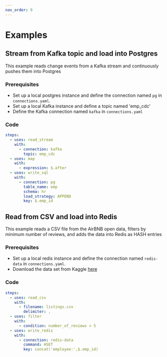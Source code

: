 ```yaml
---
nav_order: 9
---
```


# Examples

## Stream from Kafka topic and load into Postgres

This example reads change events from a Kafka stream and continuously pushes them into Postgres

### Prerequisites

- Set up a local postgres instance and define the connection named `pg` in `connections.yaml`.
- Set up a local Kafka instance and define a topic named 'emp_cdc'
- Define the Kafka connection named `kafka` in `connections.yaml`

### Code

```yaml
steps:
  - uses: read_stream
    with:
      - connection: kafka
        topic: emp_cdc
  - uses: map
    with:
      - expression: $.after
  - uses: write_sql
    with:
      - connection: pg
        table_name: emp
        schema: hr
        load_strategy: APPEND
        key: $.emp_id
```

## Read from CSV and load into Redis

This example reads a CSV file from the AirBNB open data, filters by minimum number of reviews, and adds the data into Redis as HASH entries

### Prerequisites

- Set up a local redis instance and define the connection named `redis-data` in `connections.yaml`.
- Download the data set from Kaggle [here](http://data.insideairbnb.com/united-states/ny/new-york-city/2022-09-07/visualisations/listings.csv)

### Code

```yml
steps:
  - uses: read_csv
    with:
      - filename: listings.csv
        delimiter: ,
  - uses: filter
    with:
      - condition: number_of_reviews > 5
  - uses: write_redis
    with:
      - connection: redis-data
        command: HSET
        key: concat('employee:',$.emp_id)
```
